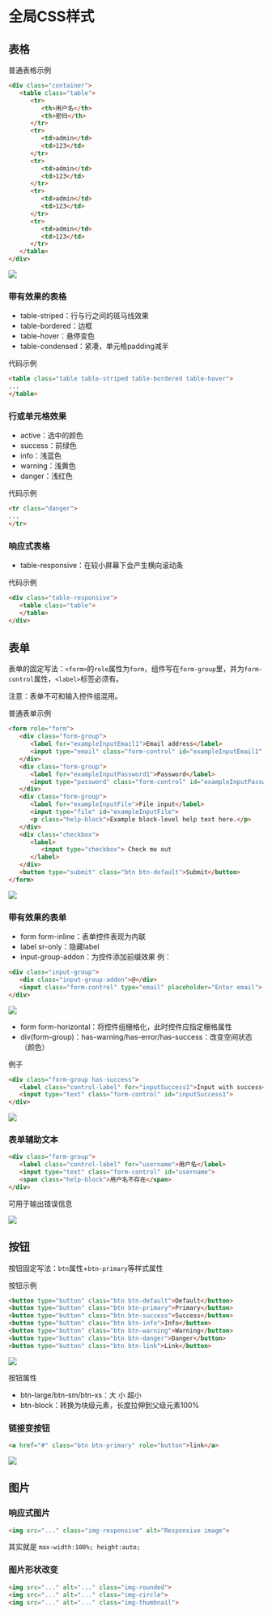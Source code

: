 # 全局CSS样式

## 表格

普通表格示例
```html
<div class="container">
   <table class="table">
      <tr>
         <th>用户名</th>
         <th>密码</th>
      </tr>
      <tr>
         <td>admin</td>
         <td>123</td>
      </tr>
      <tr>
         <td>admin</td>
         <td>123</td>
      </tr>
      <tr>
         <td>admin</td>
         <td>123</td>
      </tr>
      <tr>
         <td>admin</td>
         <td>123</td>
      </tr>
   </table>
</div>
```

![](res/1.png)

### 带有效果的表格

* table-striped：行与行之间的斑马线效果
* table-bordered：边框
* table-hover：悬停变色
* table-condensed：紧凑，单元格padding减半

代码示例
```html
<table class="table table-striped table-bordered table-hover">
...
</table>
```

### 行或单元格效果

* active：选中的颜色
* success：前绿色
* info：浅蓝色
* warning：浅黄色
* danger：浅红色

代码示例
```html
<tr class="danger">
...
</tr>
```

### 响应式表格

* table-responsive：在较小屏幕下会产生横向滚动条

代码示例
```html
<div class="table-responsive">
   <table class="table">
   </table>
</div>
```

## 表单

表单的固定写法：`<form>`的`role`属性为`form`，组件写在`form-group`里，并为`form-control`属性，`<label>`标签必须有。

注意：表单不可和输入控件组混用。

普通表单示例

```html
<form role="form">
   <div class="form-group">
      <label for="exampleInputEmail1">Email address</label>
      <input type="email" class="form-control" id="exampleInputEmail1" placeholder="Enter email">
   </div>
   <div class="form-group">
      <label for="exampleInputPassword1">Password</label>
      <input type="password" class="form-control" id="exampleInputPassword1" placeholder="Password">
   </div>
   <div class="form-group">
      <label for="exampleInputFile">File input</label>
      <input type="file" id="exampleInputFile">
      <p class="help-block">Example block-level help text here.</p>
   </div>
   <div class="checkbox">
      <label>
         <input type="checkbox"> Check me out
      </label>
   </div>
   <button type="submit" class="btn btn-default">Submit</button>
</form>
```

![](res/2.png)

### 带有效果的表单

* form form-inline：表单控件表现为内联
* label sr-only：隐藏label
* input-group-addon：为控件添加前缀效果 例：

```html
<div class="input-group">
   <div class="input-group-addon">@</div>
   <input class="form-control" type="email" placeholder="Enter email">
</div>
```

![](res/3.png)

* form form-horizontal：将控件组栅格化，此时控件应指定栅格属性
* div(form-group)：has-warning/has-error/has-success：改变空间状态（颜色）

例子
```html
<div class="form-group has-success">
   <label class="control-label" for="inputSuccess1">Input with success</label>
   <input type="text" class="form-control" id="inputSuccess1">
</div>
```

![](res/4.png)

### 表单辅助文本

```html
<div class="form-group">
   <label class="control-label" for="username">用户名</label>
   <input type="text" class="form-control" id="username">
   <span class="help-block">用户名不存在</span>
</div>
```

可用于输出错误信息

![](res/5.png)

## 按钮

按钮固定写法：`btn`属性+`btn-primary`等样式属性

按钮示例

```html
<button type="button" class="btn btn-default">Default</button>
<button type="button" class="btn btn-primary">Primary</button>
<button type="button" class="btn btn-success">Success</button>
<button type="button" class="btn btn-info">Info</button>
<button type="button" class="btn btn-warning">Warning</button>
<button type="button" class="btn btn-danger">Danger</button>
<button type="button" class="btn btn-link">Link</button>
```

![](res/6.png)

按钮属性

* btn-large/btn-sm/btn-xs：大 小 超小
* btn-block：转换为块级元素，长度拉伸到父级元素100%

### 链接变按钮

```html
<a href="#" class="btn btn-primary" role="button">link</a>
```

![](res/7.png)

## 图片

### 响应式图片

```html
<img src="..." class="img-responsive" alt="Responsive image">
```

其实就是 `max-width:100%; height:auto;`

### 图片形状改变

```html
<img src="..." alt="..." class="img-rounded">
<img src="..." alt="..." class="img-circle">
<img src="..." alt="..." class="img-thumbnail">
```
